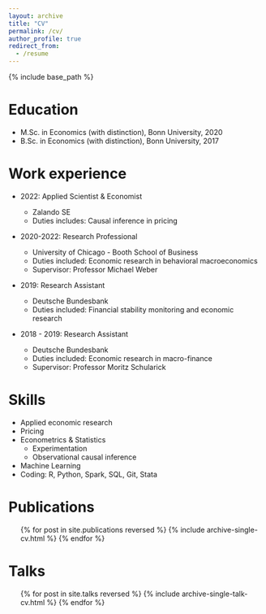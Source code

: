 ```yaml
---
layout: archive
title: "CV"
permalink: /cv/
author_profile: true
redirect_from:
  - /resume
---
```


{% include base_path %}

Education
======
* M.Sc. in Economics (with distinction), Bonn University, 2020
* B.Sc. in Economics (with distinction), Bonn University, 2017

Work experience
======
* 2022: Applied Scientist & Economist
  * Zalando SE
  * Duties includes: Causal inference in pricing 

* 2020-2022: Research Professional
  * University of Chicago - Booth School of Business
  * Duties included: Economic research in behavioral macroeconomics 
  * Supervisor: Professor Michael Weber

* 2019: Research Assistant
  * Deutsche Bundesbank
  * Duties included: Financial stability monitoring and economic research

* 2018 - 2019: Research Assistant
  * Deutsche Bundesbank
  * Duties included: Economic research in macro-finance
  * Supervisor: Professor Moritz Schularick

Skills
======
* Applied economic research
* Pricing
* Econometrics & Statistics 
  * Experimentation
  * Observational causal inference
* Machine Learning
* Coding: R, Python, Spark, SQL, Git, Stata

Publications
======
  <ul>{% for post in site.publications reversed %}
    {% include archive-single-cv.html %}
  {% endfor %}</ul>
  
Talks
======
  <ul>{% for post in site.talks reversed %}
    {% include archive-single-talk-cv.html  %}
  {% endfor %}</ul>